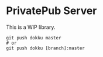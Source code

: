 # PrivatePub Server

This is a WIP library.

```
git push dokku master
# or
git push dokku [branch]:master
```
